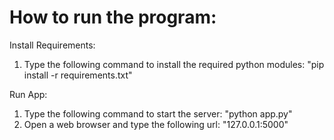 # How to run the program:

Install Requirements:
1. Type the following command to install the required python modules: "pip install -r requirements.txt"

Run App:
1. Type the following command to start the server: "python app.py"
2. Open a web browser and type the following url: "127.0.0.1:5000"
